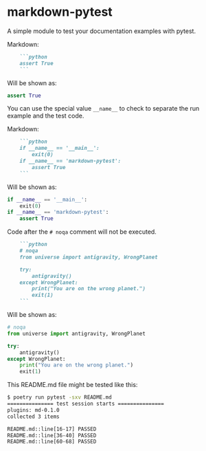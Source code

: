 markdown-pytest
===============

A simple module to test your documentation examples with pytest.

Markdown:

```markdown
    ```python
    assert True
    ```
```

Will be shown as:

```python
assert True
```

You can use the special value `__name__` to check to separate the run example 
and the test code.

Markdown:

```markdown
    ```python
    if __name__ == '__main__':
        exit(0)
    if __name__ == 'markdown-pytest':
        assert True
    ```
```

Will be shown as:

```python
if __name__ == '__main__':
    exit(0)
if __name__ == 'markdown-pytest':
    assert True
```

Code after the `# noqa` comment will not be executed.

```markdown
    ```python
    # noqa
    from universe import antigravity, WrongPlanet

    try:
        antigravity()
    except WrongPlanet:
        print("You are on the wrong planet.")
        exit(1)
    ```
```

Will be shown as:

```python
# noqa
from universe import antigravity, WrongPlanet

try:
    antigravity()
except WrongPlanet:
    print("You are on the wrong planet.")
    exit(1)
```

This README.md file might be tested like this:

```bash
$ poetry run pytest -sxv README.md                                                                                                                                    17:20:29 master
=============== test session starts ===============
plugins: md-0.1.0
collected 3 items

README.md::line[16-17] PASSED
README.md::line[36-40] PASSED
README.md::line[60-68] PASSED
```
